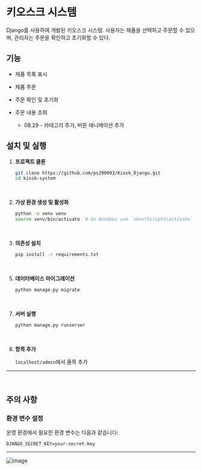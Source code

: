 # 키오스크 시스템

Django를 사용하여 개발된 키오스크 시스템. 사용자는 제품을 선택하고 주문할 수 있으며, 관리자는 주문을 확인하고 초기화할 수 있다.

## 기능

- 제품 목록 표시
- 제품 주문
- 주문 확인 및 초기화
- 주문 내용 조회

   + 08.29 - 카테고리 추가, 버튼 애니메이션 추가

## 설치 및 실행

1. **프로젝트 클론**
   ```bash
   git clone https://github.com/ps200093/Kiosk_Django.git
   cd kiosk-system
</br>

2. **가상 환경 생성 및 활성화**
   ```bash
   python -m venv venv
   source venv/bin/activate  # On Windows use `venv\Scripts\activate`
</br>

3. **의존성 설치**
   ```bash
   pip install -r requirements.txt
</br>

5. **데이터베이스 마이그레이션**
   ```bash
   python manage.py migrate
</br>

7. **서버 실행**
   ```bash
   python manage.py runserver
</br>

8. **항목 추가**
   
   `localhost/admin`에서 품목 추가 
---
</br>

## 주의 사항
### 환경 변수 설정
운영 환경에서 필요한 환경 변수는 다음과 같습니다:
```plaintext
DJANGO_SECRET_KEY=your-secret-key
```

---


![image](https://github.com/user-attachments/assets/cf9b3bcd-7cf7-4c3b-add8-1c3710420f95)

